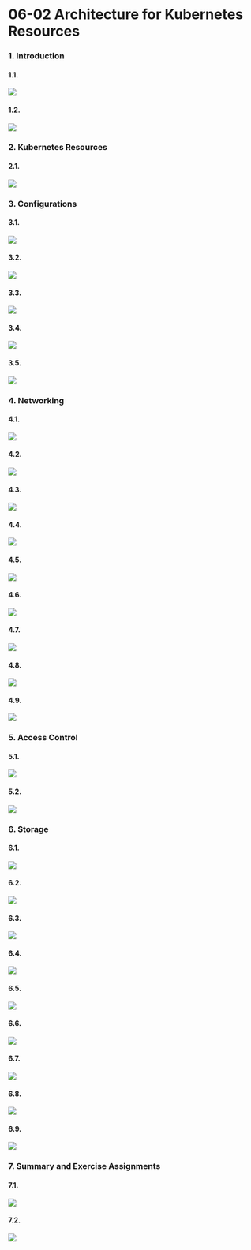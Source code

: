 
# 06-02 Architecture for Kubernetes Resources


### 1. Introduction

#### 1.1. 

![](images/step-1.png)


#### 1.2. 

![](images/step-2.png)


### 2. Kubernetes Resources

#### 2.1. 

![](images/step-4.png)


### 3. Configurations

#### 3.1. 

![](images/step-6.png)


#### 3.2. 

![](images/step-7.png)


#### 3.3. 

![](images/step-8.png)


#### 3.4. 

![](images/step-9.png)


#### 3.5. 

![](images/step-10.png)


### 4. Networking

#### 4.1. 

![](images/step-12.png)


#### 4.2. 

![](images/step-13.png)


#### 4.3. 

![](images/step-14.png)


#### 4.4. 

![](images/step-15.png)


#### 4.5. 

![](images/step-16.png)


#### 4.6. 

![](images/step-17.png)


#### 4.7. 

![](images/step-18.png)


#### 4.8. 

![](images/step-19.png)


#### 4.9. 

![](images/step-20.png)


### 5. Access Control

#### 5.1. 

![](images/step-22.png)


#### 5.2. 

![](images/step-23.png)


### 6. Storage

#### 6.1. 

![](images/step-25.png)


#### 6.2. 

![](images/step-26.png)


#### 6.3. 

![](images/step-27.png)


#### 6.4. 

![](images/step-28.png)


#### 6.5. 

![](images/step-29.png)


#### 6.6. 

![](images/step-30.png)


#### 6.7. 

![](images/step-31.png)


#### 6.8. 

![](images/step-32.png)


#### 6.9. 

![](images/step-33.png)


### 7. Summary and Exercise Assignments

#### 7.1. 

![](images/step-35.png)


#### 7.2. 

![](images/step-36.png)



